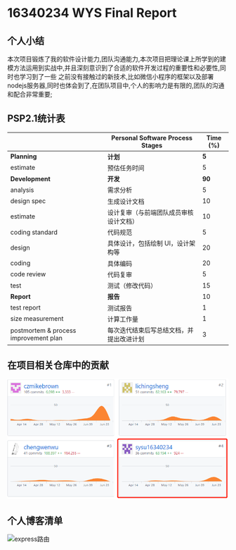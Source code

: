# 16340234 WYS Final Report

## 个人小结

本次项目锻炼了我的软件设计能力,团队沟通能力,本次项目把理论课上所学到的建模方法运用到实战中,并且深刻意识到了合适的软件开发过程的重要性和必要性,同时也学习到了一些
之前没有接触过的新技术,比如微信小程序的框架以及部署nodejs服务器,同时也体会到了,在团队项目中,个人的影响力是有限的,团队的沟通和配合非常重要;

## PSP2.1统计表

|                                       | Personal Software Process Stages         | Time (%) |
| ------------------------------------- | ---------------------------------------- | -------- |
| **Planning**                          | **计划**                                 | **5**   |
| estimate                              | 预估任务时间                             | 5       |
| **Development**                       | **开发**                                 | **90**   |
| analysis                              | 需求分析                                 | 5       |
| design spec                           | 生成设计文档                             | 10        |
| estimate                              | 设计复审（与前端团队成员审核设计文档）   | 10       |
| coding standard                       | 代码规范                                 | 5        |
| design                                | 具体设计，包括绘制 UI，设计架构等        | 20       |
| coding                                | 具体编码                                 | 20       |
| code review                           | 代码复审                                 | 5        |
| test                                  | 测试（修改代码）                         | 15       |
| **Report**                            | **报告**                                 | 10       |
| test report                           | 测试报告                                 | 1        |
| size measurement                      | 计算工作量                               | 1        |
| postmortem & process improvement plan | 每次迭代结束后写总结文档，并提出改进计划 | 3        |



## 在项目相关仓库中的贡献

![](image/16340234.png)

## 个人博客清单
![express路由](https://sysu16340234.github.io/express/route)
